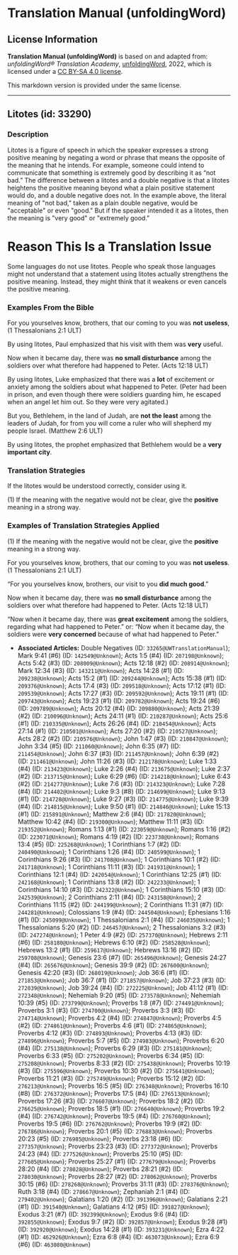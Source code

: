 # Translation Manual (unfoldingWord)

## License Information

**Translation Manual (unfoldingWord)** is based on and adapted from: _unfoldingWord® Translation Academy_, [unfoldingWord](https://unfoldingword.org/utw), 2022, which is licensed under a [CC BY-SA 4.0 license](https://creativecommons.org/licenses/by-sa/4.0/legalcode.en).

This markdown version is provided under the same license.



--------------------------------

## Litotes (id: 33290)

### Description

Litotes is a figure of speech in which the speaker expresses a strong positive meaning by negating a word or phrase that means the opposite of the meaning that he intends. For example, someone could intend to communicate that something is extremely good by describing it as “not bad.” The difference between a litotes and a double negative is that a litotes heightens the positive meaning beyond what a plain positive statement would do, and a double negative does not. In the example above, the literal meaning of "not bad," taken as a plain double negative, would be "acceptable" or even "good." But if the speaker intended it as a litotes, then the meaning is "very good" or "extremely good."

Reason This Is a Translation Issue
==================================

Some languages do not use litotes. People who speak those languages might not understand that a statement using litotes actually strengthens the positive meaning. Instead, they might think that it weakens or even cancels the positive meaning.

### Examples From the Bible

For you yourselves know, brothers, that our coming to you was **not useless**, (1 Thessalonians 2:1 ULT)

By using litotes, Paul emphasized that his visit with them was **very** useful.

Now when it became day, there was **no small disturbance** among the soldiers over what therefore had happened to Peter. (Acts 12:18 ULT)

By using litotes, Luke emphasized that there was a **lot** of excitement or anxiety among the soldiers about what happened to Peter. (Peter had been in prison, and even though there were soldiers guarding him, he escaped when an angel let him out. So they were very agitated.)

But you, Bethlehem, in the land of Judah, are **not the least** among the leaders of Judah, for from you will come a ruler who will shepherd my people Israel. (Matthew 2:6 ULT)

By using litotes, the prophet emphasized that Bethlehem would be a **very important city**.

### Translation Strategies

If the litotes would be understood correctly, consider using it.

(1\) If the meaning with the negative would not be clear, give the **positive** meaning in a strong way.

### Examples of Translation Strategies Applied

(1\) If the meaning with the negative would not be clear, give the **positive** meaning in a strong way.

For you yourselves know, brothers, that our coming to you was **not useless**. (1 Thessalonians 2:1 ULT)

“For you yourselves know, brothers, our visit to you **did much good**.”

Now when it became day, there was **no small disturbance** among the soldiers over what therefore had happened to Peter. (Acts 12:18 ULT)

“Now when it became day, there was **great excitement** among the soldiers, regarding what had happened to Peter.” or: “Now when it became day, the soldiers were **very concerned** because of what had happened to Peter.”

* **Associated Articles:** Double Negatives (ID: `33265@UWTranslationManual`); Mark 9:41 (#6) (ID: `142549@Unknown`); Acts 1:5 (#4) (ID: `207198@Unknown`); Acts 5:42 (#3) (ID: `208009@Unknown`); Acts 12:18 (#2) (ID: `208914@Unknown`); Mark 12:34 (#3) (ID: `143211@Unknown`); Acts 14:28 (#1) (ID: `209238@Unknown`); Acts 15:2 (#1) (ID: `209244@Unknown`); Acts 15:38 (#1) (ID: `209376@Unknown`); Acts 17:4 (#3) (ID: `209518@Unknown`); Acts 17:12 (#1) (ID: `209539@Unknown`); Acts 17:27 (#3) (ID: `209592@Unknown`); Acts 19:11 (#1) (ID: `209743@Unknown`); Acts 19:23 (#1) (ID: `209782@Unknown`); Acts 19:24 (#6) (ID: `209789@Unknown`); Acts 20:12 (#4) (ID: `209880@Unknown`); Acts 21:39 (#2) (ID: `210096@Unknown`); Acts 24:11 (#1) (ID: `210287@Unknown`); Acts 25:6 (#1) (ID: `210335@Unknown`); Acts 26:26 (#4) (ID: `210454@Unknown`); Acts 27:14 (#1) (ID: `210501@Unknown`); Acts 27:20 (#2) (ID: `210527@Unknown`); Acts 28:2 (#2) (ID: `210576@Unknown`); John 1:47 (#3) (ID: `210847@Unknown`); John 3:34 (#5) (ID: `211060@Unknown`); John 6:35 (#7) (ID: `211454@Unknown`); John 6:37 (#3) (ID: `211457@Unknown`); John 6:39 (#2) (ID: `211461@Unknown`); John 11:26 (#3) (ID: `212178@Unknown`); Luke 1:33 (#4) (ID: `213423@Unknown`); Luke 2:26 (#4) (ID: `213675@Unknown`); Luke 2:37 (#2) (ID: `213715@Unknown`); Luke 6:29 (#6) (ID: `214218@Unknown`); Luke 6:43 (#2) (ID: `214277@Unknown`); Luke 7:6 (#3) (ID: `214323@Unknown`); Luke 7:28 (#4) (ID: `214402@Unknown`); Luke 9:3 (#8) (ID: `214699@Unknown`); Luke 9:13 (#1) (ID: `214728@Unknown`); Luke 9:27 (#3) (ID: `214775@Unknown`); Luke 9:39 (#4) (ID: `214815@Unknown`); Luke 9:50 (#1) (ID: `214846@Unknown`); Luke 15:13 (#1) (ID: `215891@Unknown`); Matthew 2:6 (#4) (ID: `217820@Unknown`); Matthew 10:42 (#4) (ID: `219300@Unknown`); Matthew 11:11 (#3) (ID: `219352@Unknown`); Romans 1:13 (#1) (ID: `223059@Unknown`); Romans 1:16 (#2) (ID: `223071@Unknown`); Romans 4:19 (#2) (ID: `223738@Unknown`); Romans 13:4 (#5) (ID: `225268@Unknown`); 1 Corinthians 1:7 (#2) (ID: `240490@Unknown`); 1 Corinthians 1:26 (#4) (ID: `240599@Unknown`); 1 Corinthians 9:26 (#3) (ID: `241708@Unknown`); 1 Corinthians 10:1 (#2) (ID: `241718@Unknown`); 1 Corinthians 11:11 (#3) (ID: `241931@Unknown`); 1 Corinthians 12:1 (#4) (ID: `242054@Unknown`); 1 Corinthians 12:25 (#1) (ID: `242168@Unknown`); 1 Corinthians 13:8 (#2) (ID: `242233@Unknown`); 1 Corinthians 14:10 (#3) (ID: `242322@Unknown`); 1 Corinthians 15:10 (#3) (ID: `242539@Unknown`); 2 Corinthians 2:11 (#4) (ID: `243158@Unknown`); 2 Corinthians 11:15 (#2) (ID: `244199@Unknown`); 2 Corinthians 11:31 (#7) (ID: `244281@Unknown`); Colossians 1:9 (#4) (ID: `244504@Unknown`); Ephesians 1:16 (#1) (ID: `245099@Unknown`); 1 Thessalonians 2:1 (#4) (ID: `246035@Unknown`); 1 Thessalonians 5:20 (#2) (ID: `246457@Unknown`); 2 Thessalonians 3:2 (#3) (ID: `247274@Unknown`); 1 Peter 4:9 (#2) (ID: `257370@Unknown`); Hebrews 2:11 (#6) (ID: `258180@Unknown`); Hebrews 6:10 (#2) (ID: `258528@Unknown`); Hebrews 13:2 (#1) (ID: `259617@Unknown`); Hebrews 13:16 (#2) (ID: `259708@Unknown`); Genesis 23:6 (#7) (ID: `265496@Unknown`); Genesis 24:27 (#4) (ID: `265676@Unknown`); Genesis 39:9 (#2) (ID: `267600@Unknown`); Genesis 42:20 (#3) (ID: `268019@Unknown`); Job 36:6 (#1) (ID: `271853@Unknown`); Job 36:7 (#1) (ID: `271857@Unknown`); Job 37:23 (#3) (ID: `272039@Unknown`); Job 39:24 (#4) (ID: `272225@Unknown`); Job 41:12 (#1) (ID: `272348@Unknown`); Nehemiah 9:20 (#5) (ID: `273578@Unknown`); Nehemiah 10:39 (#5) (ID: `273799@Unknown`); Proverbs 1:8 (#7) (ID: `274491@Unknown`); Proverbs 3:1 (#3) (ID: `274700@Unknown`); Proverbs 3:3 (#3) (ID: `274714@Unknown`); Proverbs 4:2 (#4) (ID: `274847@Unknown`); Proverbs 4:5 (#2) (ID: `274861@Unknown`); Proverbs 4:6 (#1) (ID: `274865@Unknown`); Proverbs 4:12 (#3) (ID: `274893@Unknown`); Proverbs 4:13 (#3) (ID: `274896@Unknown`); Proverbs 5:7 (#5) (ID: `274983@Unknown`); Proverbs 6:20 (#4) (ID: `275138@Unknown`); Proverbs 6:29 (#3) (ID: `275181@Unknown`); Proverbs 6:33 (#5) (ID: `275202@Unknown`); Proverbs 6:34 (#5) (ID: `275208@Unknown`); Proverbs 8:33 (#2) (ID: `275438@Unknown`); Proverbs 10:19 (#3) (ID: `275596@Unknown`); Proverbs 10:30 (#2) (ID: `275641@Unknown`); Proverbs 11:21 (#3) (ID: `275749@Unknown`); Proverbs 15:12 (#2) (ID: `276213@Unknown`); Proverbs 16:5 (#5) (ID: `276348@Unknown`); Proverbs 16:10 (#8) (ID: `276372@Unknown`); Proverbs 17:5 (#4) (ID: `276513@Unknown`); Proverbs 17:26 (#3) (ID: `276607@Unknown`); Proverbs 18:2 (#2) (ID: `276625@Unknown`); Proverbs 18:5 (#1) (ID: `276640@Unknown`); Proverbs 19:2 (#4) (ID: `276742@Unknown`); Proverbs 19:5 (#4) (ID: `276760@Unknown`); Proverbs 19:5 (#6) (ID: `276762@Unknown`); Proverbs 19:9 (#2) (ID: `276786@Unknown`); Proverbs 20:1 (#5) (ID: `276883@Unknown`); Proverbs 20:23 (#5) (ID: `276985@Unknown`); Proverbs 23:18 (#6) (ID: `277357@Unknown`); Proverbs 23:23 (#3) (ID: `277372@Unknown`); Proverbs 24:23 (#4) (ID: `277526@Unknown`); Proverbs 25:10 (#5) (ID: `277605@Unknown`); Proverbs 25:27 (#1) (ID: `277679@Unknown`); Proverbs 28:20 (#4) (ID: `278028@Unknown`); Proverbs 28:21 (#2) (ID: `278030@Unknown`); Proverbs 28:27 (#2) (ID: `278062@Unknown`); Proverbs 30:15 (#6) (ID: `278268@Unknown`); Proverbs 31:11 (#3) (ID: `278376@Unknown`); Ruth 3:18 (#4) (ID: `278667@Unknown`); Zephaniah 2:1 (#4) (ID: `279402@Unknown`); Galatians 1:20 (#2) (ID: `391396@Unknown`); Galatians 2:21 (#1) (ID: `391540@Unknown`); Galatians 4:12 (#5) (ID: `391827@Unknown`); Exodus 3:21 (#7) (ID: `392399@Unknown`); Exodus 9:6 (#4) (ID: `392855@Unknown`); Exodus 9:7 (#2) (ID: `392857@Unknown`); Exodus 9:28 (#1) (ID: `392920@Unknown`); Exodus 14:28 (#1) (ID: `393231@Unknown`); Ezra 4:22 (#1) (ID: `462926@Unknown`); Ezra 6:8 (#4) (ID: `463073@Unknown`); Ezra 6:9 (#6) (ID: `463080@Unknown`)

